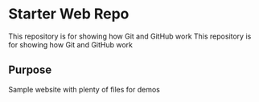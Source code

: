 # Starter Web Repo

This repository is for showing how Git and GitHub work
This repository is for showing how Git and GitHub work
## Purpose

Sample website with plenty of files for demos
